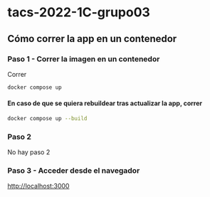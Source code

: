 # tacs-2022-1C-grupo03

## Cómo correr la app en un contenedor

### Paso 1 - Correr la imagen en un contenedor
Correr
```bash
docker compose up
```
#### En caso de que se quiera rebuildear tras actualizar la app, correr
```bash
docker compose up --build
```
### Paso 2
No hay paso 2

### Paso 3 - Acceder desde el navegador

[http://localhost:3000](http://localhost:3000)